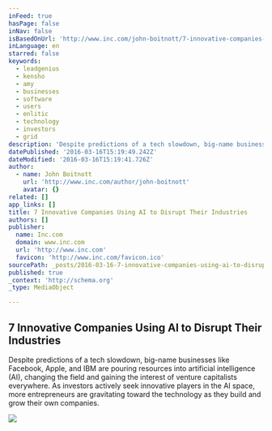 ```yaml
---
inFeed: true
hasPage: false
inNav: false
isBasedOnUrl: 'http://www.inc.com/john-boitnott/7-innovative-companies-using-ai-to-disrupt-their-industries.html'
inLanguage: en
starred: false
keywords:
  - leadgenius
  - kensho
  - amy
  - businesses
  - software
  - users
  - enlitic
  - technology
  - investors
  - grid
description: 'Despite predictions of a tech slowdown, big-name businesses like Facebook, Apple, and IBM are pouring resources into artificial intelligence (AI), changing the field and gaining the interest of venture capitalists everywhere. As investors actively seek innovative players in the AI space, more entrepreneurs are gravitating toward the technology as they build and grow their own companies.'
datePublished: '2016-03-16T15:19:49.242Z'
dateModified: '2016-03-16T15:19:41.726Z'
author:
  - name: John Boitnott
    url: 'http://www.inc.com/author/john-boitnott'
    avatar: {}
related: []
app_links: []
title: 7 Innovative Companies Using AI to Disrupt Their Industries
authors: []
publisher:
  name: Inc.com
  domain: www.inc.com
  url: 'http://www.inc.com'
  favicon: 'http://www.inc.com/favicon.ico'
sourcePath: _posts/2016-03-16-7-innovative-companies-using-ai-to-disrupt-their-industries.md
published: true
_context: 'http://schema.org'
_type: MediaObject

---
```

<article style=""><h1>7 Innovative Companies Using AI to Disrupt Their Industries</h1><p>Despite predictions of a tech slowdown, big-name businesses like Facebook, Apple, and IBM are pouring resources into artificial intelligence (AI), changing the field and gaining the interest of venture capitalists everywhere. As investors actively seek innovative players in the AI space, more entrepreneurs are gravitating toward the technology as they build and grow their own companies.</p><img src="https://s3-us-west-2.amazonaws.com/the-grid-img/p/634b898dd415bbc333d5ac586f57c6806aaa7cf5.jpg" /></article>